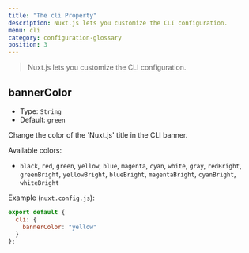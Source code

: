 ```yaml
---
title: "The cli Property"
description: Nuxt.js lets you customize the CLI configuration.
menu: cli
category: configuration-glossary
position: 3
---
```


> Nuxt.js lets you customize the CLI configuration.

## bannerColor

- Type: `String`
- Default: `green`

Change the color of the 'Nuxt.js' title in the CLI banner.

Available colors:

- `black`, `red`, `green`, `yellow`, `blue`, `magenta`, `cyan`, `white`, `gray`, `redBright`, `greenBright`, `yellowBright`, `blueBright`, `magentaBright`, `cyanBright`, `whiteBright`

Example (`nuxt.config.js`):

```js
export default {
  cli: {
    bannerColor: "yellow"
  }
};
```
